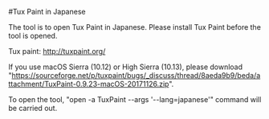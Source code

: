 #Tux Paint in Japanese

The tool is to open Tux Paint in Japanese.
Please install Tux Paint before the tool is opened.

Tux paint: http://tuxpaint.org/

If you use macOS Sierra (10.12) or High Sierra (10.13), please download "https://sourceforge.net/p/tuxpaint/bugs/_discuss/thread/8aeda9b9/beda/attachment/TuxPaint-0.9.23-macOS-20171126.zip".

To open the tool, "open -a TuxPaint  --args '--lang=japanese'" command will be carried out.

